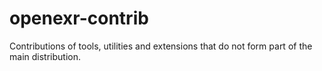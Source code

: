 openexr-contrib
===============

Contributions of tools, utilities and extensions that do not form part of the main distribution.